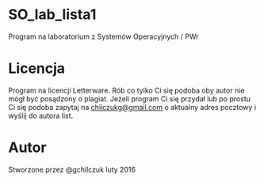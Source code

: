 # SO_lab_lista1
Program na laboratorium z Systemów Operacyjnych / PWr

# Licencja
Program na licencji Letterware. Rób co tylko Ci się podoba oby autor nie mógł być posądzony o plagiat. Jeżeli program Ci się przydał lub po prostu Ci się podoba zapytaj na chilczukg@gmail.com o aktualny adres pocztowy i wyślij do autora list.

# Autor
Stworzone przez @gchilczuk
luty 2016
